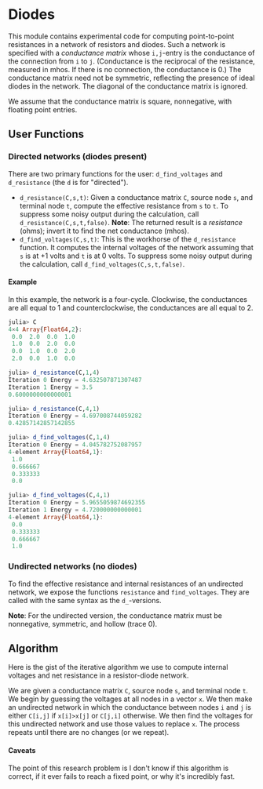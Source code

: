 # Diodes

This module contains experimental code for computing point-to-point
resistances in a network of resistors and diodes. Such a network is
specified with a *conductance matrix* whose `i,j`-entry is the
conductance of the connection from `i` to `j`.
(Conductance is the reciprocal of the resistance, measured in mhos.
If there is no connection, the conductance is 0.) The conductance
matrix need not be symmetric, reflecting the presence of ideal diodes
in the network. The diagonal of the conductance matrix is ignored.

We assume that the conductance matrix is square, nonnegative, with
floating point entries.

## User Functions

### Directed networks (diodes present)

There are two primary functions for the user: `d_find_voltages` and
`d_resistance` (the `d` is for "directed").

* `d_resistance(C,s,t)`: Given a conductance matrix `C`, source node
`s`, and terminal node `t`, compute the effective resistance from
`s` to `t`. To suppress some noisy output during the calculation,
call `d_resistance(C,s,t,false)`. **Note**: The returned result is a
*resistance* (ohms); invert it to find the net conductance (mhos).
* `d_find_voltages(C,s,t)`: This is the workhorse of the `d_resistance`
function. It computes the internal voltages of the network assuming that
`s` is at +1 volts and `t` is at 0 volts. To suppress some noisy
output during the calculation, call `d_find_voltages(C,s,t,false)`.

#### Example

In this example, the network is a four-cycle. Clockwise, the
conductances are all equal to 1 and counterclockwise, the
conductances are all equal to 2.

```julia
julia> C
4×4 Array{Float64,2}:
 0.0  2.0  0.0  1.0
 1.0  0.0  2.0  0.0
 0.0  1.0  0.0  2.0
 2.0  0.0  1.0  0.0

julia> d_resistance(C,1,4)
Iteration 0	Energy = 4.632507871307487
Iteration 1	Energy = 3.5
0.6000000000000001

julia> d_resistance(C,4,1)
Iteration 0	Energy = 4.697008744059282
0.42857142857142855

julia> d_find_voltages(C,1,4)
Iteration 0	Energy = 4.045782752087957
4-element Array{Float64,1}:
 1.0     
 0.666667
 0.333333
 0.0     

julia> d_find_voltages(C,4,1)
Iteration 0	Energy = 5.9655059874692355
Iteration 1	Energy = 4.720000000000001
4-element Array{Float64,1}:
 0.0     
 0.333333
 0.666667
 1.0     
```

### Undirected networks (no diodes)

To find the effective resistance and internal resistances of
an undirected network, we expose the functions
`resistance` and `find_voltages`. They are called with the
same syntax as the `d_`-versions.  

**Note**: For the undirected version, the conductance matrix
must be nonnegative, symmetric, and hollow (trace 0).

## Algorithm

Here is the gist of the iterative algorithm we use to compute
internal voltages and net resistance in a resistor-diode network.

We are given a conductance matrix `C`, source node `s`, and
terminal node `t`. We begin by guessing the voltages at all nodes
in a vector `x`. We then make an undirected network in which
the conductance between nodes `i` and `j` is either `C[i,j]` if `x[i]>x[j]` or `C[j,i]` otherwise. We then find the voltages
for this undirected network and use those values to replace `x`.
The process repeats until there are no changes (or we repeat).

#### Caveats

The point of this research problem is I don't know if this
algorithm is correct, if it ever fails to reach a fixed point,
or why it's incredibly fast. 
